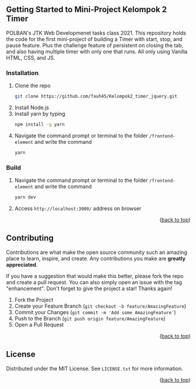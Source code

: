 <div id="top"></div>

<!-- GETTING STARTED -->
## Getting Started to Mini-Project Kelompok 2 Timer

POLBAN's JTK Web Developmenet tasks class 2021. This repository holds the code for the first mini-project of building a Timer with start, stop, and pause feature. Plus the challenge feature of persistent on closing the tab, and also having multiple timer with only one that runs. All only using Vanilla HTML, CSS, and JS.

<!-- INSTALLATION -->
### Installation

1. Clone the repo
   ```sh
   git clone https://github.com/fauh45/Kelompok2_timer_jquery.git
   ```
2. Install Node.js
3. Install yarn by typing
   ```sh
   npm install -g yarn
   ```
4. Navigate the command prompt or terminal to the folder `/frontend-element` and write the command
   ```sh
   yarn
   ```

<!-- BUILD -->
### Build

1. Navigate the command prompt or terminal to the folder `/frontend-element` and write the command
   ```sh
   yarn dev
   ```
2. Access `http://localhost:3000/` address on browser

<p align="right">(<a href="#top">back to top</a>)</p>

<!-- CONTRIBUTING -->
## Contributing

Contributions are what make the open source community such an amazing place to learn, inspire, and create. Any contributions you make are **greatly appreciated**.

If you have a suggestion that would make this better, please fork the repo and create a pull request. You can also simply open an issue with the tag "enhancement".
Don't forget to give the project a star! Thanks again!

1. Fork the Project
2. Create your Feature Branch (`git checkout -b feature/AmazingFeature`)
3. Commit your Changes (`git commit -m 'Add some AmazingFeature'`)
4. Push to the Branch (`git push origin feature/AmazingFeature`)
5. Open a Pull Request

<p align="right">(<a href="#top">back to top</a>)</p>


<!-- LICENSE -->
## License

Distributed under the MIT License. See `LICENSE.txt` for more information.

<p align="right">(<a href="#top">back to top</a>)</p>
